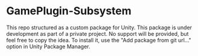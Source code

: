 # GamePlugin-Subsystem

This repo structured as a custom package for Unity. This package is under development as part of a private project. No support will be provided, but feel free to copy the idea.
To install it, use the "Add package from git url..." option in Unity Package Manager.
